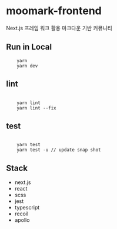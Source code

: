 # moomark-frontend

Next.js 프레임 워크 활용 마크다운 기반 커뮤니티

## Run in Local

```
    yarn
    yarn dev
```

## lint

```

    yarn lint
    yarn lint --fix
```

## test

```

    yarn test
    yarn test -u // update snap shot
```


## Stack

- next.js 
- react
- scss
- jest
- typescript
- recoil
- apollo